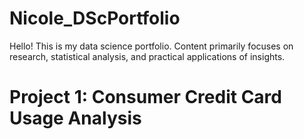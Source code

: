 # Nicole_DScPortfolio
Hello! This is my data science portfolio. Content primarily focuses on research, statistical analysis, and practical applications of insights.

# Project 1: Consumer Credit Card Usage Analysis
